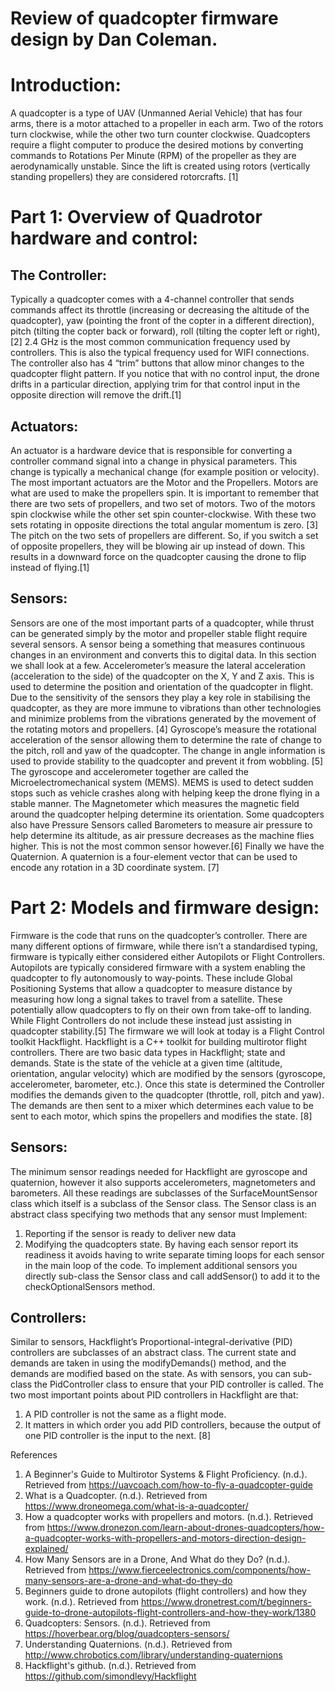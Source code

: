 # Review of quadcopter firmware design by Dan Coleman.

# Introduction: 
A quadcopter is a type of UAV (Unmanned Aerial Vehicle) that has four arms, there is a motor attached to a propeller in each arm. Two of the rotors turn clockwise, while the other two turn counter clockwise. Quadcopters require a flight computer to produce the desired motions by converting commands to Rotations Per Minute (RPM) of the propeller as they are aerodynamically unstable. Since the lift is created using rotors (vertically standing propellers) they are considered rotorcrafts. [1]

# Part 1: Overview of Quadrotor hardware and control:
## The Controller:
Typically a quadcopter comes with a 4-channel controller that sends commands affect its throttle (increasing or decreasing the altitude of the quadcopter), yaw (pointing the front of the copter in a different direction), pitch (tilting the copter back or forward), roll (tilting the copter left or right), [2] 2.4 GHz is the most common communication frequency used by controllers. This is also the typical frequency used for WIFI connections. The controller also has 4 “trim” buttons that allow minor changes to the quadcopter flight pattern. If you notice that with no control input, the drone drifts in a particular direction, applying trim for that control input in the opposite direction will remove the drift.[1]

## Actuators: 
An actuator is a hardware device that is responsible for converting a controller command signal into a change in physical parameters. This change is typically a mechanical change (for example position or velocity). The most important actuators are the Motor and the Propellers. 
Motors are what are used to make the propellers spin. It is important to remember that there are two sets of propellers, and two set of motors. Two of the motors spin clockwise while the other set spin counter-clockwise. With these two sets rotating in opposite directions the total angular momentum is zero. [3] The pitch on the two sets of propellers are different. So, if you switch a set of opposite propellers, they will be blowing air up instead of down. This results in a downward force on the quadcopter causing the drone to flip instead of flying.[1]

## Sensors:
Sensors are one of the most important parts of a quadcopter, while thrust can be generated simply by the motor and propeller stable flight require several sensors. A sensor being a something that measures continuous changes in an environment and converts this to digital data. In this section we shall look at a few. 
Accelerometer’s measure the lateral acceleration (acceleration to the side) of the quadcopter on the X, Y and Z axis. This is used to determine the position and orientation of the quadcopter in flight. Due to the sensitivity of the sensors they play a key role in stabilising the quadcopter, as they are more immune to vibrations than other technologies and minimize problems from the vibrations generated by the movement of the rotating motors and propellers. [4] 
Gyroscope’s measure the rotational acceleration of the sensor allowing them to determine the rate of change to the pitch, roll and yaw of the quadcopter. The change in angle information is used to provide stability to the quadcopter and prevent it from wobbling. [5] The gyroscope and accelerometer together are called the Microelectromechanical system (MEMS). MEMS is used to detect sudden stops such as vehicle crashes along with helping keep the drone flying in a stable manner.
The Magnetometer which measures the magnetic field around the quadcopter helping determine its orientation. Some quadcopters also have Pressure Sensors called Barometers to measure air pressure to help determine its altitude, as air pressure decreases as the machine flies higher. This is not the most common sensor however.[6] Finally we have the Quaternion. A quaternion is a four-element vector that can be used to encode any rotation in a 3D coordinate system. [7]

# Part 2: Models and firmware design:
Firmware is the code that runs on the quadcopter’s controller. There are many different options of firmware, while there isn’t a standardised typing, firmware is typically either considered either Autopilots or Flight Controllers. Autopilots are typically considered firmware with a system enabling the quadcopter to fly autonomously to way-points. These include Global Positioning Systems that allow a quadcopter to measure distance by measuring how long a signal takes to travel from a satellite. These potentially allow quadcopters to fly on their own from take-off to landing. While Flight Controllers do not include these instead just assisting in quadcopter stability.[5] 
The firmware we will look at today is a Flight Control toolkit Hackflight. Hackflight is a C++ toolkit for building multirotor flight controllers. There are two basic data types in Hackflight; state and demands. State is the state of the vehicle at a given time (altitude, orientation, angular velocity) which are modified by the sensors (gyroscope, accelerometer, barometer, etc.). Once this state is determined the Controller modifies the demands given to the quadcopter (throttle, roll, pitch and yaw). The demands are then sent to a mixer which determines each value to be sent to each motor, which spins the propellers and modifies the state. [8]
 
## Sensors: 
The minimum sensor readings needed for Hackflight are gyroscope and quaternion, however it also supports accelerometers, magnetometers and barometers. All these readings are subclasses of the SurfaceMountSensor class which itself is a subclass of the Sensor class. The Sensor class is an abstract class specifying two methods that any sensor must Implement: 
1.	Reporting if the sensor is ready to deliver new data
2.	Modifying the quadcopters state. 
By having each sensor report its readiness it avoids having to write separate timing loops for each sensor in the main loop of the code. To implement additional sensors you directly sub-class the Sensor class and call addSensor() to add it to the checkOptionalSensors method. 
## Controllers:
Similar to sensors, Hackflight’s Proportional-integral-derivative (PID) controllers are subclasses of an abstract class. The current state and demands are taken in using the modifyDemands() method, and the demands are modified based on the state. As with sensors, you can sub-class the PidController class to ensure that your PID controller is called.
The two most important points about PID controllers in Hackflight are that:
1.	A PID controller is not the same as a flight mode.
2.	It matters in which order you add PID controllers, because the output of one PID controller is the input to the next. [8]
 

References
1.	A Beginner's Guide to Multirotor Systems & Flight Proficiency. (n.d.). Retrieved from https://uavcoach.com/how-to-fly-a-quadcopter-guide
2.	What is a Quadcopter. (n.d.). Retrieved from https://www.droneomega.com/what-is-a-quadcopter/
3.	How a quadcopter works with propellers and motors. (n.d.). Retrieved from https://www.dronezon.com/learn-about-drones-quadcopters/how-a-quadcopter-works-with-propellers-and-motors-direction-design-explained/
4. How Many Sensors are in a Drone, And What do they Do? (n.d.). Retrieved from https://www.fierceelectronics.com/components/how-many-sensors-are-a-drone-and-what-do-they-do
5. 	Beginners guide to drone autopilots (flight controllers) and how they work. (n.d.). Retrieved from https://www.dronetrest.com/t/beginners-guide-to-drone-autopilots-flight-controllers-and-how-they-work/1380
6. 	Quadcopters: Sensors. (n.d.). Retrieved from https://hoverbear.org/blog/quadcopters-sensors/
7.	Understanding Quaternions. (n.d.). Retrieved from http://www.chrobotics.com/library/understanding-quaternions
8. 	Hackflight's github. (n.d.). Retrieved from https://github.com/simondlevy/Hackflight

